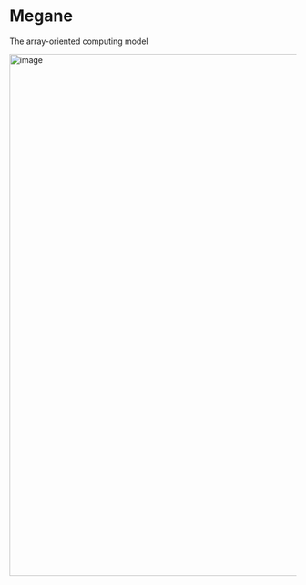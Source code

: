 # Megane
The array-oriented computing model 

<img width="915" alt="image" src="https://github.com/user-attachments/assets/c80b61bf-d47f-4496-89bc-0c1d5f0a1102">
